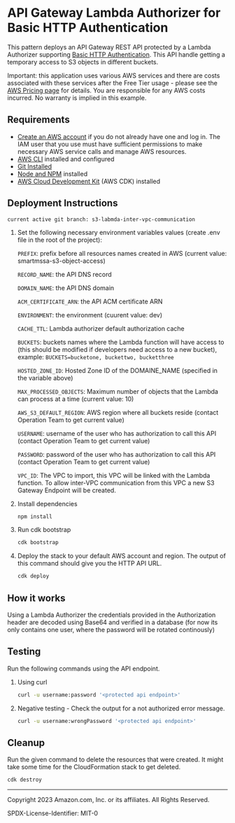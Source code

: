 # API Gateway Lambda Authorizer for Basic HTTP Authentication

This pattern deploys an API Gateway REST API protected by a Lambda Authorizer supporting [Basic HTTP Authentication](https://en.wikipedia.org/wiki/Basic_access_authentication). This API handle getting a temporary access to S3 objects in different buckets.

Important: this application uses various AWS services and there are costs associated with these services after the Free Tier usage - please see the [AWS Pricing page](https://aws.amazon.com/pricing/) for details. You are responsible for any AWS costs incurred. No warranty is implied in this example.

## Requirements

- [Create an AWS account](https://portal.aws.amazon.com/gp/aws/developer/registration/index.html) if you do not already have one and log in. The IAM user that you use must have sufficient permissions to make necessary AWS service calls and manage AWS resources.
- [AWS CLI](https://docs.aws.amazon.com/cli/latest/userguide/install-cliv2.html) installed and configured
- [Git Installed](https://git-scm.com/book/en/v2/Getting-Started-Installing-Git)
- [Node and NPM](https://nodejs.org/en/download/) installed
- [AWS Cloud Development Kit](https://docs.aws.amazon.com/cdk/latest/guide/cli.html) (AWS CDK) installed

## Deployment Instructions

 `current active git branch: s3-labmda-inter-vpc-communication`

1. Set the following necessary environment variables values (create .env file in the root of the project):

    `PREFIX`: prefix before all resources names created in AWS (current value: smartmssa-s3-object-access)

    `RECORD_NAME`: the API DNS record

    `DOMAIN_NAME`: the API DNS domain

    `ACM_CERTIFICATE_ARN`: the API ACM certificate ARN

    `ENVIRONMENT`: the environment (cuurent value: dev)

    `CACHE_TTL`: Lambda authorizer default authorization cache

    `BUCKETS`: buckets names where the Lambda function will have access to (this should be modified if developers need access to a new bucket), example: `BUCKETS=bucketone, buckettwo, bucketthree`

    `HOSTED_ZONE_ID`: Hosted Zone ID of the DOMAINE_NAME (specified in the variable above)

    `MAX_PROCESSED_OBJECTS`: Maximum number of objects that the Lambda can process at a time (current value: 10)

    `AWS_S3_DEFAULT_REGION`: AWS region where all buckets reside (contact Operation Team to get current value)

    `USERNAME`: username of the user who has authorization to call this API (contact Operation Team to get current value)

    `PASSWORD`: password of the user who has authorization to call this API (contact Operation Team to get current value)

    `VPC_ID`: The VPC to import, this VPC will be linked with the Lambda function. To allow inter-VPC communication from this VPC a new S3 Gateway Endpoint will be created.

2. Install dependencies

   ```bash
   npm install
   ```

3. Run cdk bootstrap

   ```bash
   cdk bootstrap

4. Deploy the stack to your default AWS account and region. The output of this command should give you the HTTP API URL.

   ```bash
   cdk deploy
   ```

## How it works

Using a Lambda Authorizer the credentials provided in the Authorization header are decoded using Base64 and verified in a database (for now its only contains one user, where the password will be rotated continously)

## Testing

Run the following commands using the API endpoint.

1. Using curl

   ```bash
   curl -u username:password '<protected api endpoint>'
   ```

2. Negative testing - Check the output for a not authorized error message.
   ```bash
   curl -u username:wrongPassword '<protected api endpoint>'
   ```

## Cleanup

Run the given command to delete the resources that were created. It might take some time for the CloudFormation stack to get deleted.

```bash
cdk destroy
```

---

Copyright 2023 Amazon.com, Inc. or its affiliates. All Rights Reserved.

SPDX-License-Identifier: MIT-0
